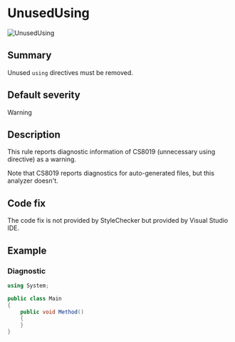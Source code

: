 # UnusedUsing

![UnusedUsing][fig-UnusedUsing]

## Summary

Unused `using` directives must be removed.

## Default severity

Warning

## Description

This rule reports diagnostic information of CS8019 (unnecessary using
directive) as a warning.

Note that CS8019 reports diagnostics for auto-generated files,
but this analyzer doesn't.

## Code fix

The code fix is not provided by StyleChecker but provided by Visual Studio IDE.

## Example

### Diagnostic

```csharp
using System;

public class Main
{
    public void Method()
    {
    }
}
```

[fig-UnusedUsing]:
  https://maroontress.github.io/StyleChecker/images/UnusedUsing.png

